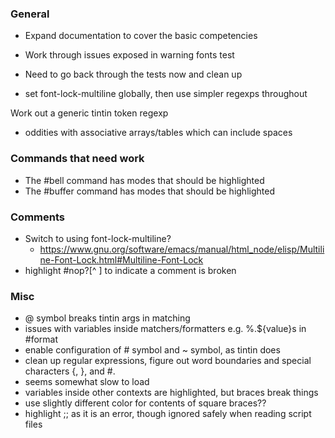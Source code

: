 ### General
 * Expand documentation to cover the basic competencies
 * Work through issues exposed in warning fonts test
 * Need to go back through the tests now and clean up

 * set font-lock-multiline globally, then use simpler regexps throughout

Work out a generic tintin token regexp
 * oddities with associative arrays/tables which can include spaces

### Commands that need work
 * The #bell command has modes that should be highlighted
 * The #buffer command has modes that should be highlighted

### Comments
 * Switch to using font-lock-multiline?
   * https://www.gnu.org/software/emacs/manual/html_node/elisp/Multiline-Font-Lock.html#Multiline-Font-Lock
 * highlight #nop?[^ ] to indicate a comment is broken

### Misc
 * @ symbol breaks tintin args in matching
 * issues with variables inside matchers/formatters e.g. %.${value}s in #format
 * enable configuration of # symbol and ~ symbol, as tintin does
 * clean up regular expressions, figure out word boundaries and special characters {, }, and #.
 * seems somewhat slow to load
 * variables inside other contexts are highlighted, but braces break things
 * use slightly different color for contents of square braces??
 * highlight ;; as it is an error, though ignored safely when reading script files

